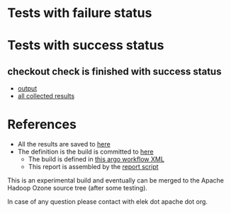 # Tests with failure status


# Tests with success status

## checkout check is finished with success status

   * [output](https://raw.githubusercontent.com/elek/ozone-ci/master/pr/pr-hdds-2030-x8bkg/checkout/output.log)
   * [all collected results](https://github.com/elek/ozone-ci/tree/master/pr/pr-hdds-2030-x8bkg/checkout)




# References

 * All the results are saved to [here](https://github.com/elek/ozone-ci/tree/master/pr/pr-hdds-2030-x8bkg/)
 * The definition is the build is committed to [here](https://github.com/elek/argo-ozone)
    * The build is defined in [this argo workflow XML](https://github.com/elek/argo-ozone/blob/master/ozone-build.yaml)
    * This report is assembled by the [report script](https://github.com/elek/argo-ozone/blob/master/scripts/report.sh)

This is an experimental build and eventually can be merged to the Apache Hadoop Ozone source tree (after some testing).

In case of any question please contact with elek dot apache dot org.

